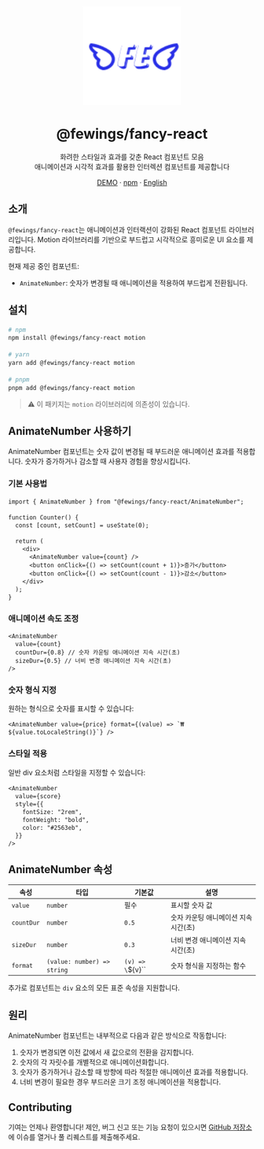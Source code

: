 <p align="center">
    <a href="https://github.com/livemehere/fewings">
        <img src="https://github.com/livemehere/fewings/blob/master/img/logo.png?raw=true" alt="logo" width="200" />
    </a>
    <h1 align="center">@fewings/fancy-react</h1>      
    <p align="center">
    화려한 스타일과 효과를 갖춘 React 컴포넌트 모음
    <br/>
    애니메이션과 시각적 효과를 활용한 인터렉션 컴포넌트를 제공합니다
    </p>
    <p align="center">
        <a href="https://livemehere.github.io/fewings/?path=/docs/fancy-react-animatenumber--docs">DEMO</a>
        &middot;
        <a href="https://www.npmjs.com/package/@fewings/fancy-react">npm</a>
        &middot;
        <a href="https://github.com/livemehere/fewings/blob/master/packages/fancy-react/README.md">English</a>
    </p>
</>

## 소개

`@fewings/fancy-react`는 애니메이션과 인터랙션이 강화된 React 컴포넌트 라이브러리입니다. Motion 라이브러리를 기반으로 부드럽고 시각적으로 흥미로운 UI 요소를 제공합니다.

현재 제공 중인 컴포넌트:

- `AnimateNumber`: 숫자가 변경될 때 애니메이션을 적용하여 부드럽게 전환됩니다.

## 설치

```bash
# npm
npm install @fewings/fancy-react motion

# yarn
yarn add @fewings/fancy-react motion

# pnpm
pnpm add @fewings/fancy-react motion
```

> ⚠️ 이 패키지는 `motion` 라이브러리에 의존성이 있습니다.

## AnimateNumber 사용하기

AnimateNumber 컴포넌트는 숫자 값이 변경될 때 부드러운 애니메이션 효과를 적용합니다. 숫자가 증가하거나 감소할 때 사용자 경험을 향상시킵니다.

### 기본 사용법

```tsx
import { AnimateNumber } from "@fewings/fancy-react/AnimateNumber";

function Counter() {
  const [count, setCount] = useState(0);

  return (
    <div>
      <AnimateNumber value={count} />
      <button onClick={() => setCount(count + 1)}>증가</button>
      <button onClick={() => setCount(count - 1)}>감소</button>
    </div>
  );
}
```

### 애니메이션 속도 조정

```tsx
<AnimateNumber
  value={count}
  countDur={0.8} // 숫자 카운팅 애니메이션 지속 시간(초)
  sizeDur={0.5} // 너비 변경 애니메이션 지속 시간(초)
/>
```

### 숫자 형식 지정

원하는 형식으로 숫자를 표시할 수 있습니다:

```tsx
<AnimateNumber value={price} format={(value) => `₩${value.toLocaleString()}`} />
```

### 스타일 적용

일반 div 요소처럼 스타일을 지정할 수 있습니다:

```tsx
<AnimateNumber
  value={score}
  style={{
    fontSize: "2rem",
    fontWeight: "bold",
    color: "#2563eb",
  }}
/>
```

## AnimateNumber 속성

| 속성       | 타입                        | 기본값            | 설명                                 |
| ---------- | --------------------------- | ----------------- | ------------------------------------ |
| `value`    | `number`                    | 필수              | 표시할 숫자 값                       |
| `countDur` | `number`                    | `0.5`             | 숫자 카운팅 애니메이션 지속 시간(초) |
| `sizeDur`  | `number`                    | `0.3`             | 너비 변경 애니메이션 지속 시간(초)   |
| `format`   | `(value: number) => string` | `(v) => \`${v}\`` | 숫자 형식을 지정하는 함수            |

추가로 컴포넌트는 `div` 요소의 모든 표준 속성을 지원합니다.

## 원리

AnimateNumber 컴포넌트는 내부적으로 다음과 같은 방식으로 작동합니다:

1. 숫자가 변경되면 이전 값에서 새 값으로의 전환을 감지합니다.
2. 숫자의 각 자릿수를 개별적으로 애니메이션화합니다.
3. 숫자가 증가하거나 감소할 때 방향에 따라 적절한 애니메이션 효과를 적용합니다.
4. 너비 변경이 필요한 경우 부드러운 크기 조정 애니메이션을 적용합니다.

## Contributing

기여는 언제나 환영합니다! 제안, 버그 신고 또는 기능 요청이 있으시면 [GitHub 저장소](https://github.com/livemehere/fewings)에 이슈를 열거나 풀 리퀘스트를 제출해주세요.
